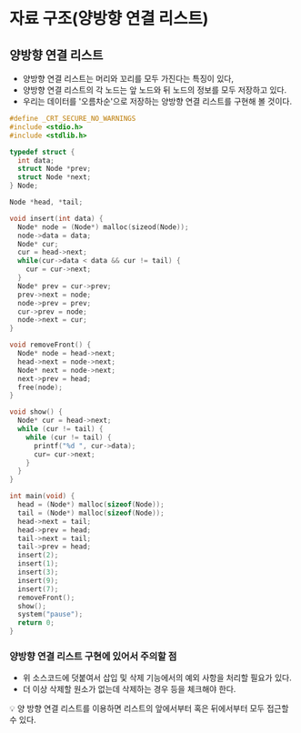 # 자료 구조(양방향 연결 리스트)



## 양방향 연결 리스트

* 양방향 연결 리스트는 머리와 꼬리를 모두 가진다는 특징이 있다,
* 양방향 연결 리스트의 각 노드는 앞 노드와 뒤 노드의 정보를 모두 저장하고 있다.
* 우리는 데이터를 '오름차순'으로 저장하는 양방향 연결 리스트를 구현해 볼 것이다.

```c
#define _CRT_SECURE_NO_WARNINGS
#include <stdio.h>
#include <stdlib.h>

typedef struct {
  int data;
  struct Node *prev;
  struct Node *next;
} Node;

Node *head, *tail;

void insert(int data) {
  Node* node = (Node*) malloc(sizeod(Node));
  node->data = data;
  Node* cur;
  cur = head->next;
  while(cur->data < data && cur != tail) {
    cur = cur->next;
  }
  Node* prev = cur->prev;
  prev->next = node;
  node->prev = prev;
  cur->prev = node;
  node->next = cur;
}

void removeFront() {
  Node* node = head->next;
  head->next = node->next;
  Node* next = node->next;
  next->prev = head;
  free(node);
}

void show() {
  Node* cur = head->next;
  while (cur != tail) {
    while (cur != tail) {
      printf("%d ", cur->data);
      cur= cur->next;
    }
  }
}

int main(void) {
  head = (Node*) malloc(sizeof(Node));
  tail = (Node*) malloc(sizeof(Node));
  head->next = tail;
  head->prev = head;
  tail->next = tail;
  tail->prev = head;
  insert(2);
  insert(1);
  insert(3);
  insert(9);
  insert(7);
  removeFront();
  show();
  system("pause");
  return 0;
}
```



### 양방향 연결 리스트 구현에 있어서 주의할 점

* 위 소스코드에 덧붙여서 삽입 및 삭제 기능에서의 예외 사항을 처리할 필요가 있다.
* 더 이상 삭제할 원소가 없는데 삭제하는 경우 등을 체크해야 한다.



:bulb: 양 방향 연결 리스트를 이용하면 리스트의 앞에서부터 혹은 뒤에서부터 모두 접근할 수 있다.

